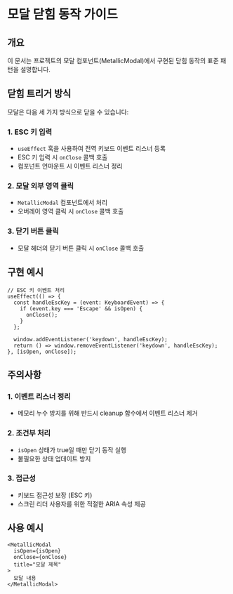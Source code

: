 # 모달 닫힘 동작 가이드

## 개요

이 문서는 프로젝트의 모달 컴포넌트(MetallicModal)에서 구현된 닫힘 동작의 표준 패턴을 설명합니다.

## 닫힘 트리거 방식

모달은 다음 세 가지 방식으로 닫을 수 있습니다:

### 1. ESC 키 입력

- `useEffect` 훅을 사용하여 전역 키보드 이벤트 리스너 등록
- ESC 키 입력 시 `onClose` 콜백 호출
- 컴포넌트 언마운트 시 이벤트 리스너 정리

### 2. 모달 외부 영역 클릭

- `MetallicModal` 컴포넌트에서 처리
- 오버레이 영역 클릭 시 `onClose` 콜백 호출

### 3. 닫기 버튼 클릭

- 모달 헤더의 닫기 버튼 클릭 시 `onClose` 콜백 호출

## 구현 예시

```tsx
// ESC 키 이벤트 처리
useEffect(() => {
  const handleEscKey = (event: KeyboardEvent) => {
    if (event.key === 'Escape' && isOpen) {
      onClose();
    }
  };

  window.addEventListener('keydown', handleEscKey);
  return () => window.removeEventListener('keydown', handleEscKey);
}, [isOpen, onClose]);
```

## 주의사항

### 1. 이벤트 리스너 정리

- 메모리 누수 방지를 위해 반드시 cleanup 함수에서 이벤트 리스너 제거

### 2. 조건부 처리

- `isOpen` 상태가 true일 때만 닫기 동작 실행
- 불필요한 상태 업데이트 방지

### 3. 접근성

- 키보드 접근성 보장 (ESC 키)
- 스크린 리더 사용자를 위한 적절한 ARIA 속성 제공

## 사용 예시

```tsx
<MetallicModal
  isOpen={isOpen}
  onClose={onClose}
  title="모달 제목"
>
  모달 내용
</MetallicModal>
```
